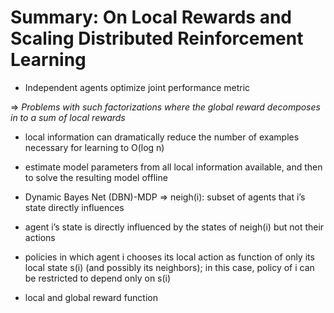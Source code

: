 # Summary: On Local Rewards and Scaling Distributed Reinforcement Learning

- Independent agents optimize joint performance metric

=> *Problems with such factorizations where the global reward decomposes in to a sum of local rewards*

- local information can dramatically reduce the number of examples necessary for learning to O(log n)

- estimate model parameters from all local information available, and then to solve the resulting model offline

- Dynamic Bayes Net (DBN)-MDP => neigh(i): subset of agents that i’s state directly influences

- agent i’s state is directly influenced by the states of neigh(i) but not their actions

- policies in which agent i chooses its local action as function of only its local state s(i) (and possibly its neighbors); in this case, policy of i can be restricted to depend only on s(i)

- local and global reward function